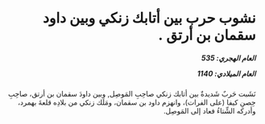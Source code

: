 <h1 dir="rtl">نشوب حرب بين أتابك زنكي وبين داود سقمان بن أرتق .</h1>

<h5 dir="rtl">العام الهجري:  535

العام الميلادي: 1140

</h5>

<p dir="rtl">نَشَبت حَربٌ شَديدةٌ بين أتابك زنكي صاحِبِ المَوصِل, وبين داودَ سقمان بن أرتق، صاحِبِ حِصنِ كيفا (على الفرات)، وانهزم داود بن سقمان، ومَلَك زنكي من بلادِه قلعةَ بهمرد، وأدركه الشِّتاءُ فعاد إلى المَوصِل.</p></br>
